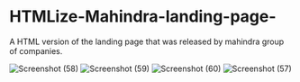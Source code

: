 # HTMLize-Mahindra-landing-page-
A HTML version of the landing page that was released by mahindra group of companies.

![Screenshot (58)](https://user-images.githubusercontent.com/49164567/84760366-87dcfd80-afe5-11ea-8f13-48327f650102.png)
![Screenshot (59)](https://user-images.githubusercontent.com/49164567/84760369-890e2a80-afe5-11ea-8961-c45d93688233.png)
![Screenshot (60)](https://user-images.githubusercontent.com/49164567/84760372-8a3f5780-afe5-11ea-92c9-226ca70f624c.png)
![Screenshot (57)](https://user-images.githubusercontent.com/49164567/84760374-8a3f5780-afe5-11ea-9e99-07dd01281807.png)
